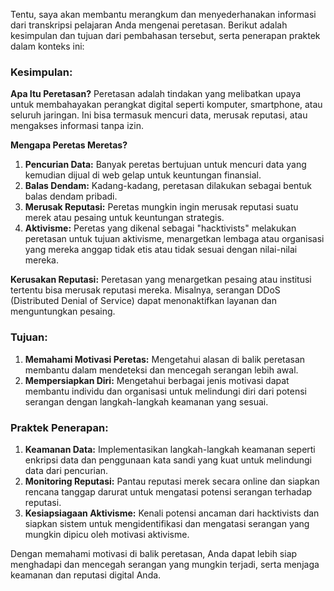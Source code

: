 Tentu, saya akan membantu merangkum dan menyederhanakan informasi dari transkripsi pelajaran Anda mengenai peretasan. Berikut adalah kesimpulan dan tujuan dari pembahasan tersebut, serta penerapan praktek dalam konteks ini:

### Kesimpulan:

**Apa Itu Peretasan?**
Peretasan adalah tindakan yang melibatkan upaya untuk membahayakan perangkat digital seperti komputer, smartphone, atau seluruh jaringan. Ini bisa termasuk mencuri data, merusak reputasi, atau mengakses informasi tanpa izin.

**Mengapa Peretas Meretas?**
1. **Pencurian Data:** Banyak peretas bertujuan untuk mencuri data yang kemudian dijual di web gelap untuk keuntungan finansial.
2. **Balas Dendam:** Kadang-kadang, peretasan dilakukan sebagai bentuk balas dendam pribadi.
3. **Merusak Reputasi:** Peretas mungkin ingin merusak reputasi suatu merek atau pesaing untuk keuntungan strategis.
4. **Aktivisme:** Peretas yang dikenal sebagai "hacktivists" melakukan peretasan untuk tujuan aktivisme, menargetkan lembaga atau organisasi yang mereka anggap tidak etis atau tidak sesuai dengan nilai-nilai mereka.

**Kerusakan Reputasi:**
Peretasan yang menargetkan pesaing atau institusi tertentu bisa merusak reputasi mereka. Misalnya, serangan DDoS (Distributed Denial of Service) dapat menonaktifkan layanan dan menguntungkan pesaing.

### Tujuan:

1. **Memahami Motivasi Peretas:** Mengetahui alasan di balik peretasan membantu dalam mendeteksi dan mencegah serangan lebih awal.
2. **Mempersiapkan Diri:** Mengetahui berbagai jenis motivasi dapat membantu individu dan organisasi untuk melindungi diri dari potensi serangan dengan langkah-langkah keamanan yang sesuai.

### Praktek Penerapan:

1. **Keamanan Data:** Implementasikan langkah-langkah keamanan seperti enkripsi data dan penggunaan kata sandi yang kuat untuk melindungi data dari pencurian.
2. **Monitoring Reputasi:** Pantau reputasi merek secara online dan siapkan rencana tanggap darurat untuk mengatasi potensi serangan terhadap reputasi.
3. **Kesiapsiagaan Aktivisme:** Kenali potensi ancaman dari hacktivists dan siapkan sistem untuk mengidentifikasi dan mengatasi serangan yang mungkin dipicu oleh motivasi aktivisme.

Dengan memahami motivasi di balik peretasan, Anda dapat lebih siap menghadapi dan mencegah serangan yang mungkin terjadi, serta menjaga keamanan dan reputasi digital Anda.